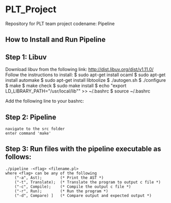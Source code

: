 # PLT_Project
Repository for PLT team project codename: Pipeline

## How to Install and Run Pipeline

## Step 1: Libuv

Download libuv from the following link: http://dist.libuv.org/dist/v1.11.0/
Follow the instructions to install:
    $ sudo apt-get install ocaml
    $ sudo apt-get install automake
    $ sudo apt-get install libtoolize
    $ ./autogen.sh
    $ ./configure
    $ make
    $ make check
    $ sudo make install
    $ echo "export LD_LIBRARY_PATH=\"/usr/local/lib\"" >> ~/.bashrc
    $ source ~/.bashrc

Add the following line to your bashrc:
    

## Step 2: Pipeline
    navigate to the src folder
    enter command 'make'

## Step 3: Run files with the pipeline executable as follows:
    ./pipeline -<flag> <filename.pl>
    where <flag> can be any of the following
        ("-a", Ast);        (* Print the AST *)
        ("-t", Translate);  (* Translate the program to output c file *)
        ("-c", Compile);    (* Compile the output c file *)
        ("-r", Run);        (* Run the program *)
        ("-d", Compare) ]   (* Compare output and expected output *)




